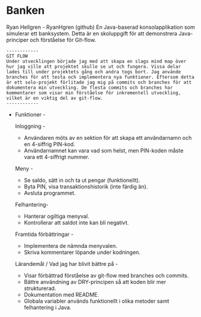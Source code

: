 # Banken
Ryan Hellgren - RyanHgren (github)
En Java-baserad konsolapplikation som simulerar ett banksystem. Detta är en skoluppgift för att demonstrera Java-principer och förståelse för Git-flow.


    ------------
    GIT FLOW
    Under utvecklingen började jag med att skapa en slags mind map över hur jag ville att projektet skulle se ut och fungera. Vissa delar lades till under projektets gång och andra togs bort. Jag använde branches för att testa och implementera nya funktioner. Eftersom detta är ett solo-projekt förlitade jag mig på commits och branches för att dokumentera min utveckling. De flesta commits och branches har kommentarer som visar min förståelse för inkrementell utveckling, vilket är en viktig del av git-flow.
    ------------

- Funktioner -

    Inloggning -

    - Användaren möts av en sektion för att skapa ett användarnamn och en 4-siffrig PIN-kod.
    - Användarnamnet kan vara vad som helst, men PIN-koden måste vara ett 4-siffrigt nummer.

    Meny -

    - Se saldo, sätt in och ta ut pengar (funktionellt).
    - Byta PIN, visa transaktionshistorik (inte färdig än).
    - Avsluta programmet.

    Felhantering- 

    - Hanterar ogiltiga menyval.
    - Kontrollerar att saldot inte kan bli negativt.

    Framtida förbättringar - 

    - Implementera de nämnda menyvalen.
    - Skriva kommentarer löpande under kodningen.

    Lärandemål / Vad jag har blivit bättre på - 
    
    - Visar förbättrad förståelse av git-flow med branches och commits.
    - Bättre användning av DRY-principen så att koden blir mer strukturerad.
    - Dokumentation med README.
    - Globala variabler används funktionellt i olika metoder samt felhantering i Java.